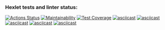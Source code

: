 ### Hexlet tests and linter status:
[![Actions Status](https://github.com/Danzhin/java-project-61/actions/workflows/hexlet-check.yml/badge.svg)](https://github.com/Danzhin/java-project-61/actions)
[![Maintainability](https://api.codeclimate.com/v1/badges/12bcdbb325a06b79c424/maintainability)](https://codeclimate.com/github/Danzhin/java-project-1/maintainability)
[![Test Coverage](https://api.codeclimate.com/v1/badges/12bcdbb325a06b79c424/test_coverage)](https://codeclimate.com/github/Danzhin/java-project-1/test_coverage)
[![asciicast](https://asciinema.org/a/7SjkzSMLnvI7VS9YTLKe8NHRW.svg)](https://asciinema.org/a/7SjkzSMLnvI7VS9YTLKe8NHRW)
[![asciicast](https://asciinema.org/a/ITGRmf9s22JHR9y1BdJrXPnf8.svg)](https://asciinema.org/a/ITGRmf9s22JHR9y1BdJrXPnf8)
[![asciicast](https://asciinema.org/a/vCx0xv9v899FK4czp5uBy7cS2.svg)](https://asciinema.org/a/vCx0xv9v899FK4czp5uBy7cS2)
[![asciicast](https://asciinema.org/a/Y08dGnVu5RCbPZDPVgB9MTm9Y.svg)](https://asciinema.org/a/Y08dGnVu5RCbPZDPVgB9MTm9Y)
[![asciicast](https://asciinema.org/a/9yYD5utf2gmbyuLCD0m736sWh.svg)](https://asciinema.org/a/9yYD5utf2gmbyuLCD0m736sWh)